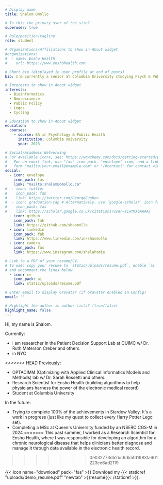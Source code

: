 ```yaml
---
# Display name
title: Shalom Omollo

# Is this the primary user of the site?
superuser: true

# Role/position/tagline
role: student

# Organizations/Affiliations to show in About widget
#organizations:
#  - name: Ensho Health
#    url: https://www.enshohealth.com

# Short bio (displayed in user profile at end of posts)
bio: I'm currently a senior at Columbia University studying Psych & Public Health. My interest lies in bioinformatics.  

# Interests to show in About widget
interests:
  - Bioinformatics
  - Neuroscience
  - Public Policy
  - Legos
  - Cycling 

# Education to show in About widget
education:
  courses:
    - course: BA in Psychology & Public Health
      institution: Columbia University
      year: 2023

# Social/Academic Networking
# For available icons, see: https://wowchemy.com/docs/getting-started/page-builder/#icons
#   For an email link, use "fas" icon pack, "envelope" icon, and a link in the
#   form "mailto:your-email@example.com" or "/#contact" for contact widget.
social:
  - icon: envelope
    icon_pack: fas
    link: "mailto:shalom@omollo.ca"
#  - icon: twitter
#    icon_pack: fab
#    link: https://twitter.com/GeorgeCushen
#  - icon: graduation-cap # Alternatively, use `google-scholar` icon from `ai` icon pack
#    icon_pack: fas
#    link: https://scholar.google.co.uk/citations?user=sIwtMXoAAAAJ
  - icon: github
    icon_pack: fab
    link: https://github.com/shaomollo
  - icon: linkedin
    icon_pack: fab
    link: https://www.linkedin.com/in/shaomollo
  - icon: camera
    icon_pack: fas
    link: https://www.instagram.com/shalahomie

# Link to a PDF of your resume/CV.
# To use: copy your resume to `static/uploads/resume.pdf`, enable `ai` icons in `params.toml`,
# and uncomment the lines below.
  - icon: cv
    icon_pack: ai
    link: static/uploads/resume.pdf

# Enter email to display Gravatar (if Gravatar enabled in Config)
email: ''

# Highlight the author in author lists? (true/false)
highlight_name: false
---
```

Hi, my name is Shalom. 

Currently:
- I am researcher in the Patient Decision Support Lab at CUIMC w/ Dr. Ruth Materson Creber and others. 
- in NYC

<<<<<<< HEAD
Previously:  
- OPTACIMM (Optimizing with Applied Clinical Informatics Models and Methods) lab w/ Dr. Sarah Rossetti and others.
- Research Scientist for Ensho Health (building algorithms to help physicians harness the power of the electronic medical record)
- Student at Columbia University 

In the future: 
- Trying to complete 100% of the achievements in Stardew Valley. It's a work in progress (just like my quest to collect every Harry Potter Lego set). 
- Completing a MSc at Queen's University funded by an NSERC CGS-M in 2024
=======
This past summer, I worked as a Research Scientist for Ensho Health, where I was responsible for developing an algorithm for a chronic neurological disease that helps clinicians better diagnose and manage it through data available in the electronic health record.
>>>>>>> 0e032773d52bc9d55fd1983fa601223ee6ad2119


{{< icon name="download" pack="fas" >}} Download my {{< staticref "uploads/demo_resume.pdf" "newtab" >}}resumé{{< /staticref >}}.
